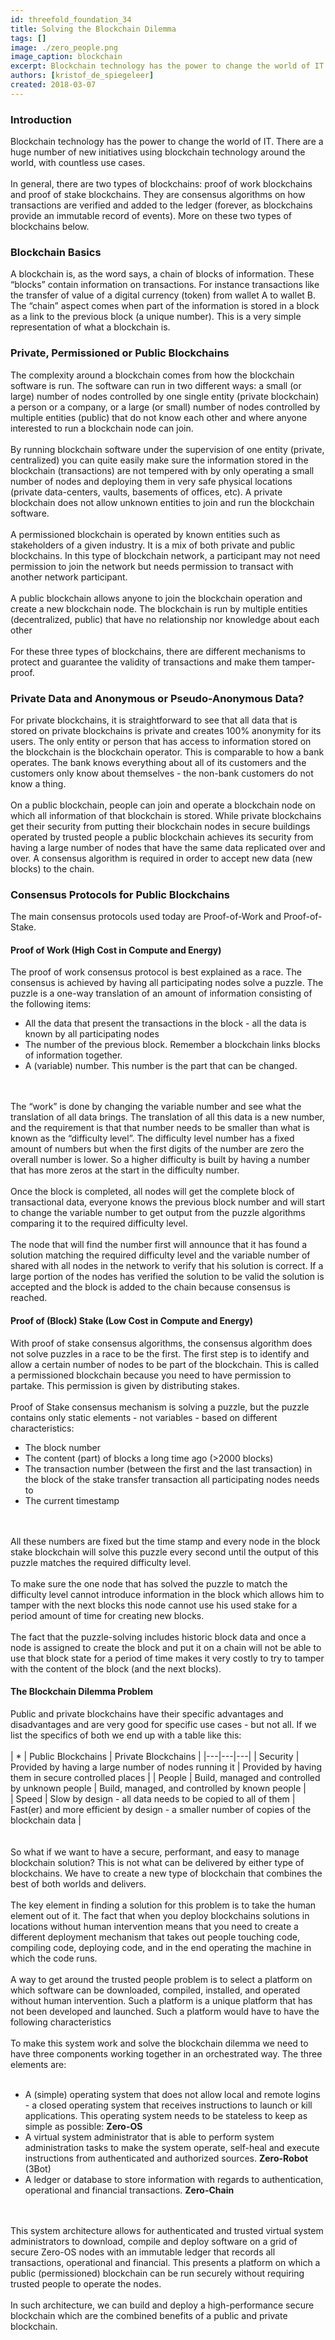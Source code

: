 ```yaml
---
id: threefold_foundation_34
title: Solving the Blockchain Dilemma
tags: []
image: ./zero_people.png
image_caption: blockchain
excerpt: Blockchain technology has the power to change the world of IT. There are a huge number of new initiatives using blockchain technology around the world, with countless use cases.
authors: [kristof_de_spiegeleer]
created: 2018-03-07
---
```



### Introduction

Blockchain technology has the power to change the world of IT. There are a huge number of new initiatives using blockchain technology around the world, with countless use cases.
<br/>
<br/>
In general, there are two types of blockchains: proof of work blockchains and proof of stake blockchains. They are consensus algorithms on how transactions are verified and added to the ledger (forever, as blockchains provide an immutable record of events). More on these two types of blockchains below.

### Blockchain Basics

A blockchain is, as the word says, a chain of blocks of information. These “blocks” contain information on transactions. For instance transactions like the transfer of value of a digital currency (token) from wallet A to wallet B. The “chain” aspect comes when part of the information is stored in a block as a link to the previous block (a unique number). This is a very simple representation of what a blockchain is.

### Private, Permissioned or Public Blockchains

The complexity around a blockchain comes from how the blockchain software is run. The software can run in two different ways: a small (or large) number of nodes controlled by one single entity (private blockchain) a person or a company, or a large (or small) number of nodes controlled by multiple entities (public) that do not know each other and where anyone interested to run a blockchain node can join.
<br/>
<br/>
By running blockchain software under the supervision of one entity (private, centralized) you can quite easily make sure the information stored in the blockchain (transactions) are not tempered with by only operating a small number of nodes and deploying them in very safe physical locations (private data-centers, vaults, basements of offices, etc). A private blockchain does not allow unknown entities to join and run the blockchain software.
<br/>
<br/>
A permissioned blockchain is operated by known entities such as stakeholders of a given industry. It is a mix of both private and public blockchains. In this type of blockchain network, a participant may not need permission to join the network but needs permission to transact with another network participant.
<br/>
<br/>
A public blockchain allows anyone to join the blockchain operation and create a new blockchain node. The blockchain is run by multiple entities (decentralized, public) that have no relationship nor knowledge about each other 
<br/>
<br/>
For these three types of blockchains, there are different mechanisms to protect and guarantee the validity of transactions and make them tamper-proof.

### Private Data and Anonymous or Pseudo-Anonymous Data?

For private blockchains, it is straightforward to see that all data that is stored on private blockchains is private and creates 100% anonymity for its users. The only entity or person that has access to information stored on the blockchain is the blockchain operator. This is comparable to how a bank operates. The bank knows everything about all of its customers and the customers only know about themselves - the non-bank customers do not know a thing.
<br/>
<br/>
On a public blockchain, people can join and operate a blockchain node on which all information of that blockchain is stored. While private blockchains get their security from putting their blockchain nodes in secure buildings operated by trusted people a public blockchain achieves its security from having a large number of nodes that have the same data replicated over and over. A consensus algorithm is required in order to accept new data (new blocks) to the chain.

### Consensus Protocols for Public Blockchains

The main consensus protocols used today are Proof-of-Work and Proof-of-Stake.

#### Proof of Work (High Cost in Compute and Energy)

The proof of work consensus protocol is best explained as a race. The consensus is achieved by having all participating nodes solve a puzzle. The puzzle is a one-way translation of an amount of information consisting of the following items:
- All the data that present the transactions in the block - all the data is known by all participating nodes
- The number of the previous block. Remember a blockchain links blocks of information together.
- A (variable) number. This number is the part that can be changed.
<br/>
<br/>
The “work” is done by changing the variable number and see what the translation of all data brings. The translation of all this data is a new number, and the requirement is that that number needs to be smaller than what is known as the “difficulty level”. The difficulty level number has a fixed amount of numbers but when the first digits of the number are zero the overall number is lower. So a higher difficulty is built by having a number that has more zeros at the start in the difficulty number.
<br/>
<br/>
Once the block is completed, all nodes will get the complete block of transactional data, everyone knows the previous block number and will start to change the variable number to get output from the puzzle algorithms comparing it to the required difficulty level.
<br/>
<br/>
The node that will find the number first will announce that it has found a solution matching the required difficulty level and the variable number of shared with all nodes in the network to verify that his solution is correct. If a large portion of the nodes has verified the solution to be valid the solution is accepted and the block is added to the chain because consensus is reached.

#### Proof of (Block) Stake (Low Cost in Compute and Energy)

With proof of stake consensus algorithms, the consensus algorithm does not solve puzzles in a race to be the first. The first step is to identify and allow a certain number of nodes to be part of the blockchain. This is called a permissioned blockchain because you need to have permission to partake. This permission is given by distributing stakes.
<br/>
<br/>
Proof of Stake consensus mechanism is solving a puzzle, but the puzzle contains only static elements - not variables - based on different characteristics:
- The block number
- The content (part) of blocks a long time ago (>2000 blocks)
- The transaction number (between the first and the last transaction) in the block of the stake transfer transaction all participating nodes needs to
- The current timestamp
<br/>
<br/>
All these numbers are fixed but the time stamp and every node in the block stake blockchain will solve this puzzle every second until the output of this puzzle matches the required difficulty level. 
<br/>
<br/>
To make sure the one node that has solved the puzzle to match the difficulty level cannot introduce information in the block which allows him to tamper with the next blocks this node cannot use his used stake for a period amount of time for creating new blocks.
<br/>
<br/>
The fact that the puzzle-solving includes historic block data and once a node is assigned to create the block and put it on a chain will not be able to use that block state for a period of time makes it very costly to try to tamper with the content of the block (and the next blocks). 

#### The Blockchain Dilemma Problem

Public and private blockchains have their specific advantages and disadvantages and are very good for specific use cases - but not all. If we list the specifics of both we end up with a table like this:
<br/>
<br/>
| * | Public Blockchains | Private Blockchains |
|---|---|---|
| Security | Provided by having a large number of nodes running it | Provided by having them in secure controlled places | 
| People | Build, managed and controlled by unknown people | Build, managed, and controlled by known people |  
| Speed | Slow by design - all data needs to be copied to all of them | Fast(er) and more efficient by design - a smaller number of copies of the blockchain data |   
<br/>
<br/>
So what if we want to have a secure, performant, and easy to manage blockchain solution?  This is not what can be delivered by either type of blockchains.  We have to create a new type of blockchain that combines the best of both worlds and delivers.
<br/>
<br/>
The key element in finding a solution for this problem is to take the human element out of it.  The fact that when you deploy blockchains solutions in locations without human intervention means that you need to create a different deployment mechanism that takes out people touching code, compiling code, deploying code, and in the end operating the machine in which the code runs.
<br/>
<br/>
A way to get around the trusted people problem is to select a platform on which software can be downloaded, compiled, installed, and operated without human intervention.  Such a platform is a unique platform that has not been developed and launched. Such a platform would have to have the following characteristics
<br/>
<br/>
To make this system work and solve the blockchain dilemma we need to have three components working together in an orchestrated way.  The three elements are:
<br/>
<br/>
*   A (simple) operating system that does not allow local and remote logins - a closed operating system that receives instructions to launch or kill applications.  This operating system  needs to be stateless to keep as simple as possible: **Zero-OS**
*   A virtual system administrator that is able to perform system administration tasks to make the system operate, self-heal and execute instructions from authenticated and authorized sources.  **Zero-Robot** (3Bot)
*   A ledger or database to store information with regards to authentication, operational and financial transactions. **Zero-Chain**
<br/>
<br/>
This system architecture allows for authenticated and trusted virtual system administrators to download, compile and deploy software on a grid of secure Zero-OS nodes with an immutable ledger that records all transactions, operational and financial. This presents a platform on which a public (permissioned) blockchain can be run securely without requiring trusted people to operate the nodes. 
<br/>
<br/>
In such architecture, we can build and deploy a high-performance secure blockchain which are the combined benefits of a public and private blockchain.